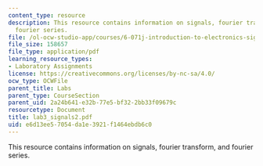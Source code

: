 ```yaml
---
content_type: resource
description: This resource contains information on signals, fourier transform, and
  fourier series.
file: /ol-ocw-studio-app/courses/6-071j-introduction-to-electronics-signals-and-measurement-spring-2006/e6d13ee57054da1e3921f1464ebdb6c0_lab3_signals2.pdf
file_size: 158657
file_type: application/pdf
learning_resource_types:
- Laboratory Assignments
license: https://creativecommons.org/licenses/by-nc-sa/4.0/
ocw_type: OCWFile
parent_title: Labs
parent_type: CourseSection
parent_uid: 2a24b641-e32b-77e5-bf32-2bb33f09679c
resourcetype: Document
title: lab3_signals2.pdf
uid: e6d13ee5-7054-da1e-3921-f1464ebdb6c0
---
```

This resource contains information on signals, fourier transform, and fourier series.